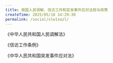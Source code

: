 ```yaml
---
title: 我国人民调解、信访工作和突发事件应对法规与政策
createTime: 2025/05/18 14:29:30
permalink: /social/slw1xazl/
---
```

《中华人民共和国人民调解法》

《信访工作条例》

《中华人民共和国突发事件应对法》

